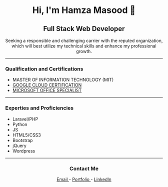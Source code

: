 <div align="center">
    <h1>Hi, I'm Hamza Masood 👋</h1>
    <h2>Full Stack Web Developer</h2>
    <p>Seeking a responsible and challenging carrier with the reputed organization, which will best utilize my technical skills and enhance my professional growth.</p>
</div>
<hr>

<h3>Qualification and Certifications</h3>
<ul>
    <li>MASTER OF INFORMATION TECHNOLOGY (MIT)</li> 
    <li><a target="_blank" href="https://www.qwiklabs.com/public_profiles/3c6df089-d7f2-47f1-acd6-855f41b11350">GOOGLE CLOUD CERTIFICATION</a></li>
    <li><a target="_blank" href="https://www.certiport.com/Portal/Pages/ViewTranscript.aspx?uid=vpS3MyJYrFVZRkr+nsZCeQ==&vid=U05+Vyj+qW6hsxSDDaxQwg==&aid=Xu1nBr8UrxAtpSdR3zIXLQ==&defaultlang=ENU">MICROSOFT OFFICE SPECIALIST</a></li>
</ul>

<hr>

<h3>Experties and Proficiencies</h3>
<ul>
    <li>Laravel/PHP</li> 
    <li>Python</li>
    <li>JS</li>
    <li>HTML5/CSS3</li>
    <li>Bootstrap</li>
    <li>jQuery</li>
    <li>Wordpress</li>
</ul>

<hr>
<div align="center">
<h3>Contact Me</h3>
<a href="mailto:masood.hamzaa@gmail.com" target="_blank"> Email </a> -
<a href="https://masoodhamza.github.io" target="_blank"> Portfolio </a> -
<a href="https://www.linkedin.com/in/masoodhamza" target="_blank"> LinkedIn </a>
</div>
     
    
    



<!--
**masoodhamza/masoodhamza** is a ✨ _special_ ✨ repository because its `README.md` (this file) appears on your GitHub profile.

Here are some ideas to get you started:

- 🔭 I’m currently working on ...
- 🌱 I’m currently learning ...
- 👯 I’m looking to collaborate on ...
- 🤔 I’m looking for help with ...
- 💬 Ask me about ...
- 📫 How to reach me: ...
- 😄 Pronouns: ...
- ⚡ Fun fact: ...
-->
